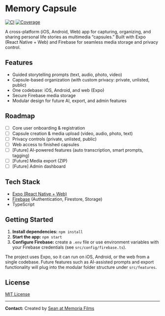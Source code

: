 # Memory Capsule

[![CI](https://github.com/username/repo/actions/workflows/ci.yml/badge.svg)](https://github.com/username/repo/actions/workflows/ci.yml)
[![Coverage](https://img.shields.io/badge/coverage-80%25-brightgreen.svg)](#)

A cross-platform (iOS, Android, Web) app for capturing, organizing, and sharing
personal life stories as multimedia “capsules.” Built with Expo (React Native +
Web) and Firebase for seamless media storage and privacy control.

## Features

- Guided storytelling prompts (text, audio, photo, video)
- Capsule-based organization (with custom privacy: private, unlisted, public)
- One codebase: iOS, Android, and web (Expo)
- Secure Firebase media storage
- Modular design for future AI, export, and admin features

## Roadmap

- [ ] Core user onboarding & registration
- [ ] Capsule creation & media upload (video, audio, photo, text)
- [ ] Privacy controls (private, unlisted, public)
- [ ] Web access to finished capsules
- [ ] [Future] AI-powered features (auto transcription, smart prompts, tagging)
- [ ] [Future] Media export (ZIP)
- [ ] [Future] Admin dashboard

## Tech Stack

- [Expo (React Native + Web)](https://expo.dev/)
- [Firebase](https://firebase.google.com/) (Authentication, Firestore, Storage)
- TypeScript

## Getting Started

1. **Install dependencies:** `npm install`
2. **Start the app:** `npm start`
3. **Configure Firebase:** create a `.env` file or use environment variables with
   your Firebase credentials (see `src/config/firebase.ts`).

The project uses Expo, so it can run on iOS, Android, or the web from a single
codebase. Future features such as AI-assisted prompts and export functionality
will plug into the modular folder structure under `src/features`.

## License

[MIT License](LICENSE)

---

**Contact:**
Created by [Sean at Memoria Films](https://memoriafilms.com/)
